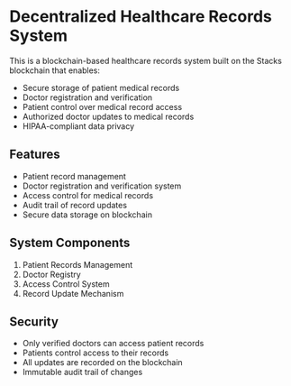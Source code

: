 # Decentralized Healthcare Records System

This is a blockchain-based healthcare records system built on the Stacks blockchain that enables:

- Secure storage of patient medical records
- Doctor registration and verification
- Patient control over medical record access
- Authorized doctor updates to medical records
- HIPAA-compliant data privacy

## Features

- Patient record management
- Doctor registration and verification system
- Access control for medical records
- Audit trail of record updates
- Secure data storage on blockchain

## System Components

1. Patient Records Management
2. Doctor Registry
3. Access Control System
4. Record Update Mechanism

## Security

- Only verified doctors can access patient records
- Patients control access to their records
- All updates are recorded on the blockchain
- Immutable audit trail of changes
